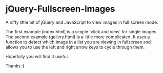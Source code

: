 jQuery-Fullscreen-Images
========================

A nifty little bit of jQuery and JavaScript to view images in full screen mode.

The first example (index.html) is a simple 'click and view' for single images.
The second example (gallery.html) is a little more complicated. It uses a function to detect which image in a list you are viewing in fullscreen and allows you to use the left and right arrow keys to cycle through them.

Hopefully you will find it useful.

Thanks :)
